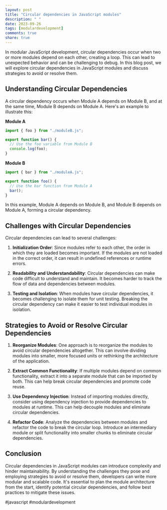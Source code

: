 ```yaml
---
layout: post
title: "Circular dependencies in JavaScript modules"
description: " "
date: 2023-09-26
tags: [modulardevelopment]
comments: true
share: true
---
```


In modular JavaScript development, circular dependencies occur when two or more modules depend on each other, creating a loop. This can lead to unexpected behavior and can be challenging to debug. In this blog post, we will explore circular dependencies in JavaScript modules and discuss strategies to avoid or resolve them.

## Understanding Circular Dependencies

A circular dependency occurs when Module A depends on Module B, and at the same time, Module B depends on Module A. Here's an example to illustrate this:

**Module A**
```javascript
import { foo } from "./moduleB.js";

export function bar() {
  // Use the foo variable from Module B
  console.log(foo);
}
```

**Module B**
```javascript
import { bar } from "./moduleA.js";

export function foo() {
  // Use the bar function from Module A
  bar();
}
```

In this example, Module A depends on Module B, and Module B depends on Module A, forming a circular dependency.

## Challenges with Circular Dependencies

Circular dependencies can lead to several challenges:

1. **Initialization Order**: Since modules refer to each other, the order in which they are loaded becomes important. If the modules are not loaded in the correct order, it can result in undefined references or runtime errors.

2. **Readability and Understandability**: Circular dependencies can make code difficult to understand and maintain. It becomes harder to track the flow of data and dependencies between modules.

3. **Testing and Isolation**: When modules have circular dependencies, it becomes challenging to isolate them for unit testing. Breaking the circular dependency can make it easier to test individual modules in isolation.

## Strategies to Avoid or Resolve Circular Dependencies

1. **Reorganize Modules**: One approach is to reorganize the modules to avoid circular dependencies altogether. This can involve dividing modules into smaller, more focused units or rethinking the architecture of the application.

2. **Extract Common Functionality**: If multiple modules depend on common functionality, extract it into a separate module that can be imported by both. This can help break circular dependencies and promote code reuse.

3. **Use Dependency Injection**: Instead of importing modules directly, consider using dependency injection to provide dependencies to modules at runtime. This can help decouple modules and eliminate circular dependencies.

4. **Refactor Code**: Analyze the dependencies between modules and refactor the code to break the circular loop. Introduce an intermediary module or split functionality into smaller chunks to eliminate circular dependencies.

## Conclusion

Circular dependencies in JavaScript modules can introduce complexity and hinder maintainability. By understanding the challenges they pose and employing strategies to avoid or resolve them, developers can write more modular and scalable code. It's essential to plan the module architecture from the start, identify potential circular dependencies, and follow best practices to mitigate these issues.

#javascript #modulardevelopment